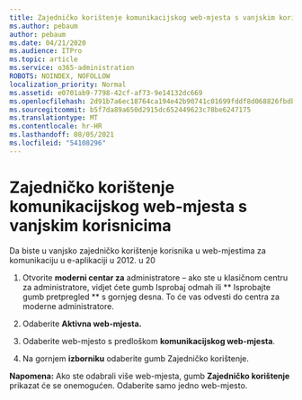 ```yaml
---
title: Zajedničko korištenje komunikacijskog web-mjesta s vanjskim korisnicima
ms.author: pebaum
author: pebaum
ms.date: 04/21/2020
ms.audience: ITPro
ms.topic: article
ms.service: o365-administration
ROBOTS: NOINDEX, NOFOLLOW
localization_priority: Normal
ms.assetid: e0701ab9-7798-42cf-af73-9e14132dc669
ms.openlocfilehash: 2d91b7a6ec18764ca194e42b90741c01699fddf8d068826fbdba8a1daee5da4b
ms.sourcegitcommit: b5f7da89a650d2915dc652449623c78be6247175
ms.translationtype: MT
ms.contentlocale: hr-HR
ms.lasthandoff: 08/05/2021
ms.locfileid: "54108296"
---
```

# <a name="share-a-communication-site-with-external-users"></a>Zajedničko korištenje komunikacijskog web-mjesta s vanjskim korisnicima

Da biste u vanjsko zajedničko korištenje korisnika u web-mjestima za komunikaciju u e-aplikaciji u 2012. u 20 
  
1. Otvorite **moderni centar za** administratore – ako ste u  klasičnom centru za administratore, vidjet ćete gumb Isprobaj odmah ili ** Isprobajte gumb pretpregled ** s gornjeg desna. To će vas odvesti do centra za moderne administratore. 
  
2. Odaberite **Aktivna web-mjesta.**
  
3. Odaberite web-mjesto s predloškom **komunikacijskog web-mjesta**. 
  
4. Na gornjem **izborniku** odaberite gumb Zajedničko korištenje. 
  
 **Napomena:** Ako ste odabrali više web-mjesta, gumb **Zajedničko korištenje** prikazat će se onemogućen. Odaberite samo jedno web-mjesto. 
  

